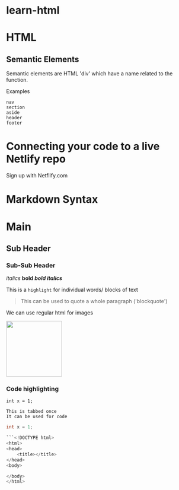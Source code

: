 # learn-html

# HTML

## Semantic Elements

Semantic elements are HTML 'div' which have a name related to the function.

Examples 
	
	nav
	section
	aside
	header
	footer

# Connecting your code to a live Netlify repo

Sign up with Netflify.com

# Markdown Syntax

# Main
## Sub Header
### Sub-Sub Header

*italics*
**bold**
***bold italics***

This is a `highlight` for individual words/ blocks of text

> This can be used to quote a whole paragraph ('blockquote')

We can use regular html for images

<img src="https://www.mbnep.org/wp-content/uploads/2018/07/sea-lion-3054045_1920.jpg" width ="150" />

### Code highlighting


```
int x = 1;
```
	This is tabbed once
	It can be used for code

```java
int x = 1;

```<!DOCTYPE html>
<html>
<head>
	<title></title>
</head>
<body>

</body>
</html>
```
